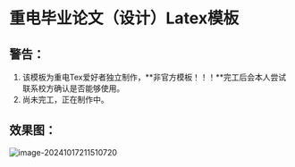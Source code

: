 # 重电毕业论文（设计）Latex模板

## 警告：

1. 该模板为重电Tex爱好者独立制作，**非官方模板！！！**完工后会本人尝试联系校方确认是否能够使用。
2. 尚未完工，正在制作中。

## 效果图：

![image-20241017211510720](C:\Users\zhang\AppData\Roaming\Typora\typora-user-images\image-20241017211510720.png)